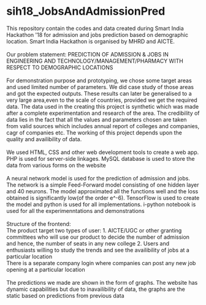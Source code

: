 # sih18_JobsAndAdmissionPred

This repository contain the codes and data created during Smart India Hackathon '18 for admission and jobs prediction based on demographic location. Smart India Hackathon is organised by MHRD and AICTE.<br><br>
Our problem statement: PREDICTION OF ADMISSION & JOBS IN ENGINEERING AND TECHNOLOGY/MANAGEMENT/PHARMACY WITH RESPECT TO DEMOGRAPHIC LOCATIONS<br><br>
For demonstration purpose and prototyping, we chose some target areas and used limited number of parameters. We did case study of those areas and got the expected outputs. These results can later be generalised to a very large area,even to the scale of countries, provided we get the required data. The data used in the creating this project is synthetic which was made after a complete experimentation and research of the area. The credibility of data lies in the fact that all the values and parameters chosen are taken from valid sources which includes annual report of colleges and companies, cagr of companies etc. The working of this project depends upon the quality and availibility of data.<br><br>
We used HTML, CSS and other web development tools to create a web app. PHP is used for server-side linkages. MySQL database is used to store the data from various forms on the website<br><br>
A neural network model is used for the prediction of admission and jobs. The network is a simple Feed-Forward model consisting of one hidden layer and 40 neurons. The model approximated all the functions well and the loss obtained is significantly low(of the order e^-6). TensorFlow is used to create the model and python is used for all implementations. i-python notebook is used for all the experimenntations and demonstrations<br><br>
Structure of the frontend:<br>
The product target two types of user: 1. AICTE/UGC or other granting committees who will use our product to decide the number of admission and hence, the number of seats in any new college 2. Users and enthusiasts willing to study the trends and see the availibility of jobs at a particular location<br>
There is a separate company login where companies can post any new job opening at a particular location<br><br>
The predictions we made are shown in the form of graphs. The website has dynamic capabilities but due to inavailibility of data, the graphs are the static based on predictions from previous data
